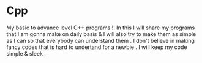 # Cpp
 My basic to advance level C++ programs !!
 In this I will share my programs that I am gonna make on daily basis & I will also try to make them as simple as I can so that everybody can understand them . 
 I don't believe in making fancy codes that is hard to undertand for a newbie .
 I will keep my code simple & sleek . 
